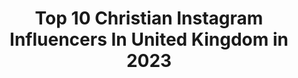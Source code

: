---
title: Top 10 Christian Instagram Influencers In United Kingdom in 2023
description: >-
  Find top christian Instagram influencers in United Kingdom in 2023. Most popular hashtags: #covid19 #lockdown #pedalshots.
platform: Instagram
hits: 317
text_top: Analyze the top-rated Instagram accounts on inBeat.
text_bottom: inBeat holds 317 Instagram influencers like this in United Kingdom for you to work with.
profiles:
  - username: "emnzeribe"
    fullname: >-
      Okegbue Nzeribe Emmanuel
    bio: >-
      Advocate of True Christian Lifestyle, Zest Leadership & Positive Innovation Culture. • ACiArb | Law Student • President; BUSA, '20/21 - @busa.connect.
    location: "United Kingdom"
    followers: 3332
    engagement: 2403
    commentsToLikes: 0.128663
    id: ck6tvgo4gm4mk0j71wrlw6c7f
    verified: false
    hashtags: "#theoneteam, #staypositive, #eko4show, #transitionchallenge"
  - username: "femiondrums"
    fullname: >-
      Femi Koleoso
    bio: >-
      Christian, Nigerian, North London Drummer: Ezra Collective, Jorja Smith DJ: Reprezent Radio - Saturday 6-8pm GMT
    location: "United Kingdom"
    followers: 17909
    engagement: 1009
    commentsToLikes: 0.039675
    id: ck5hpyrhms73u0i11txrnshnn
    verified: true
    hashtags: "#livingroomcup, #playinside"
  - username: "chriss__taylor"
    fullname: >-
      d r i p   k i n g 🇬🇧/🇿🇼
    bio: >-
      This account aint your speed🐍🔥🇿🇼 Am a beast👌👕👖 Slime mentality🔥 Im a Christian😍
    location: "United Kingdom"
    followers: 67247
    engagement: 407
    commentsToLikes: 0.078755
    id: ck8tdgu7a38zn0j78xce66sad
    verified: false
    hashtags: "#updates, #maskoff, #streetwearcathedral, #2020"
  - username: "karlobaker"
    fullname: >-
      Karlo Baker
    bio: >-
      📕 Men's Lifestyle, Fashion & Travel Blog 💻 Entrepreneur|PublicSpeaker|Writer 🗣 Face of #Nero in #devilmaycry5 ❤️ Health & Fitness ✝️ Christian 📍 LDN
    location: "United Kingdom"
    followers: 45694
    engagement: 331
    commentsToLikes: 0.051905
    id: ck6tpfsiyjmb60j71epp6drpu
    verified: false
    hashtags: "#goldenhour, #leadershipgoals, #wordsarecheap, #getyourprioritiesright"
  - username: "aaron.borrill"
    fullname: >-
      Aaron Borrill
    bio: >-
      ✝️ Christian 🖊 Tech Editor at @cyclingnews_feed & @bikeperfectweb 🏆 Award-Winning Writer 🚲 eRacer for @cryo_rdt 📍South African 🇿🇦 in 🇬🇧 📸 GoPro 8
    location: "United Kingdom"
    followers: 19889
    engagement: 243
    commentsToLikes: 0.030687
    id: ck5hryftwvp1e0i11ym85rap4
    verified: false
    hashtags: "#thetasteofsport, #zwift, #factorbikes, #gopro"
  - username: "discover_still"
    fullname: >-
      Paul Sanders
    bio: >-
      Christian, father, mindful photographer, battling mental health issues, fibromyalgia warrior & former Picture Editor of The Times
    location: "United Kingdom"
    followers: 6364
    engagement: 791
    commentsToLikes: 0.059507
    id: ck5bz04t0q6v60i11b4ffuh5l
    verified: false
    hashtags: "#innercritic, #mindfulness, #mindfulphotography, #contemplativephotography"
  - username: "th3saga"
    fullname: >-
      Sensei Saga (415-843-7242)
    bio: >-
      #SenseiSzn 🙏🏽🐉🇵🇷 Christian Recording Artist ⛪️ @urltv — Christian Battle Rapper MERCH: @Th3Outsiders Business 📧: th3outsiders@gmail.com NEW CONTENT⬇️
    location: "United Kingdom"
    followers: 38034
    engagement: 115
    commentsToLikes: 0.068753
    id: ck13b0u2mt4wg0i19h5ub4nd6
    verified: true
    hashtags: "#th3cover, #senseiszn, #nbastreetvol2, #thelastride"
  - username: "salv96_"
    fullname: >-
      SK
    bio: >-
      God First ✝️ Christian The Official account of SK •📸 Model - @Fusionmng •🧥 Ambassador - @Official_foren •📺 @Officialdons
    location: "United Kingdom"
    followers: 20956
    engagement: 557
    commentsToLikes: 0.019037
    id: ck5cl22rfy3as0i11a02f5k5u
    verified: false
    hashtags: "#anything4paula"
  - username: "dailytestament"
    fullname: >-
      Daily Testament // Bible
    bio: >-
      #1 Christian page on Instagram Follow for more daily Bible verses 😇 Direct message for business enquiries
    location: "United Kingdom"
    followers: 146217
    engagement: 293
    commentsToLikes: 0.032406
    id: ck0w74aj2bomh0i1911t2jjcm
    verified: false
    hashtags: "#christ, #christian, #love, #biblequote"
  - username: "gymnast_emily10"
    fullname: >-
      @gymnast_emily10™
    bio: >-
      A work in progress Emily 16 N.Ireland Christian Run by mum
    location: "United Kingdom"
    followers: 138961
    engagement: 182
    commentsToLikes: 0.016907
    id: ck14go4fe672h0i19otm70tzb
    verified: false
    hashtags: "#tbt, #forcefieldactivated, #airtrackfactory, #throwback"
---
